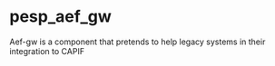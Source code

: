 # pesp_aef_gw
Aef-gw is a component that pretends to help legacy systems in their integration to CAPIF
